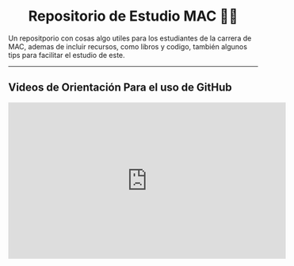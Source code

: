 <div align="center">

# Repositorio de Estudio MAC 👨‍🎓

</div>

Un repositporio con cosas algo utiles para los estudiantes de la carrera de MAC, ademas de incluir recursos, como libros y codigo, también algunos tips para facilitar el estudio de este.

---

## Videos de Orientación Para el uso de GitHub

<iframe width="560" height="315" src="https://www.youtube.com/embed/3GymExBkKjE?si=W4pKz7xth5sW20XN" title="YouTube video player" frameborder="0" allow="accelerometer; autoplay; clipboard-write; encrypted-media; gyroscope; picture-in-picture; web-share" referrerpolicy="strict-origin-when-cross-origin" allowfullscreen></iframe>
